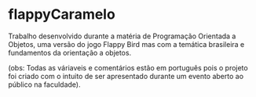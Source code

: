 # flappyCaramelo
Trabalho desenvolvido durante a matéria de Programação Orientada a Objetos, uma versão do jogo Flappy Bird mas com a temática brasileira e fundamentos da orientação a objetos.

(obs: Todas as váriaveis e comentários estão em português pois o projeto foi criado com o intuito de ser apresentado durante um evento aberto ao público na faculdade).